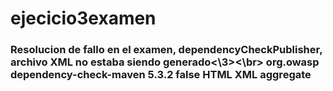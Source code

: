 # ejecicio3examen


<H3>Resolucion de fallo en el examen, dependencyCheckPublisher, archivo XML no estaba siendo generado<\3><\br>
  
<plugin>
				<groupId>org.owasp</groupId>
				<artifactId>dependency-check-maven</artifactId>
				<version>5.3.2</version>
				<configuration>
					<skipTestScope>false</skipTestScope>
					<formats>HTML</formats>
					<formats>XML</formats>
				</configuration>
          <reportSets>
            <reportSet>
              <reports>
                <report>aggregate</report>
              </reports>
            </reportSet>
				</reportSets>
</plugin>

